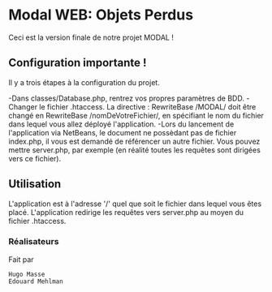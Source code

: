# Modal WEB: Objets Perdus

Ceci est la version finale de notre projet MODAL !

## Configuration importante !

Il y a trois étapes à la configuration du projet.

-Dans classes/Database.php, rentrez vos propres paramètres de BDD.
-Changer le fichier .htaccess. La directive : RewriteBase /MODAL/ doit être changé en RewriteBase /nomDeVotreFichier/, en spécifiant le nom du fichier dans lequel vous allez déployé l'application.
-Lors du lancement de l'application via NetBeans, le document ne possèdant pas de fichier index.php, il vous est demandé de référencer un autre fichier. Vous pouvez mettre server.php, par exemple (en réalité toutes les requêtes sont dirigées vers ce fichier).


## Utilisation

L'application est à l'adresse '/' quel que soit le fichier dans lequel vous êtes placé. L'application redirige les requêtes vers server.php au moyen du fichier .htaccess.

### Réalisateurs

Fait par

```
Hugo Masse
Edouard Mehlman
```
